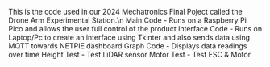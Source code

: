 This is the code used in our 2024 Mechatronics Final Poject called the Drone Arm Experimental Station.\n
Main Code - Runs on a Raspberry Pi Pico and allows the user full control of the product
Interface Code - Runs on Laptop/Pc to create an interface using Tkinter and also sends data using MQTT towards NETPIE dashboard 
Graph Code - Displays data readings over time
Height Test - Test LiDAR sensor
Motor Test - Test ESC & Motor
